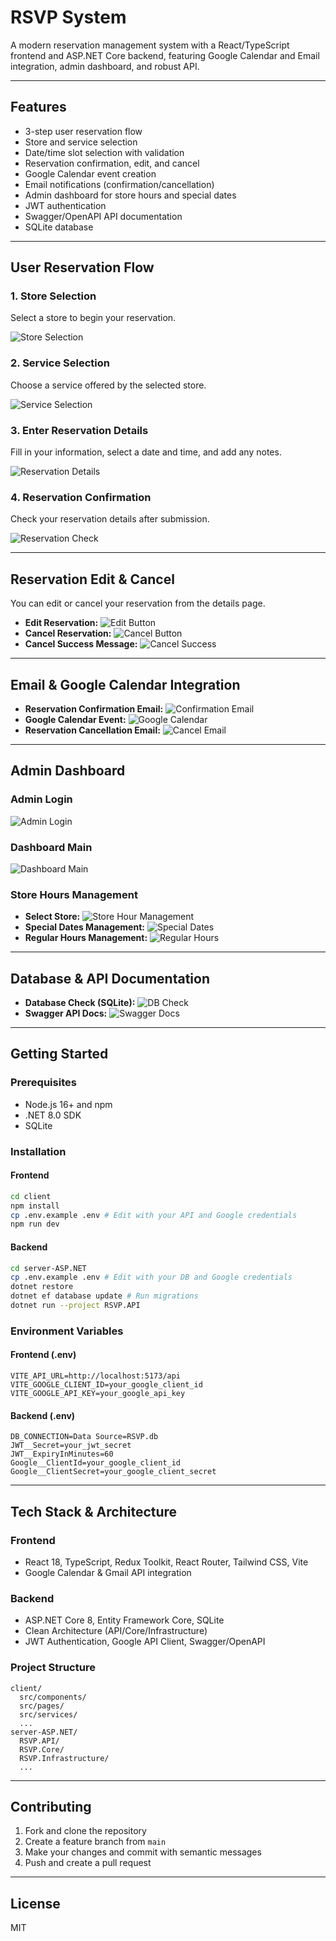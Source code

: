 # RSVP System

A modern reservation management system with a React/TypeScript frontend and ASP.NET Core backend, featuring Google Calendar and Email integration, admin dashboard, and robust API.

---

## Features
- 3-step user reservation flow
- Store and service selection
- Date/time slot selection with validation
- Reservation confirmation, edit, and cancel
- Google Calendar event creation
- Email notifications (confirmation/cancellation)
- Admin dashboard for store hours and special dates
- JWT authentication
- Swagger/OpenAPI API documentation
- SQLite database

---

## User Reservation Flow

### 1. Store Selection
Select a store to begin your reservation.

![Store Selection](./images/1-reservation_first.png)

### 2. Service Selection
Choose a service offered by the selected store.

![Service Selection](./images/2-service_select.png)

### 3. Enter Reservation Details
Fill in your information, select a date and time, and add any notes.

![Reservation Details](./images/3-reservation_detail.png)

### 4. Reservation Confirmation
Check your reservation details after submission.

![Reservation Check](./images/4-reservation_checkpage.png)

---

## Reservation Edit & Cancel
You can edit or cancel your reservation from the details page.

- **Edit Reservation:**
  ![Edit Button](./Images/5-reservation_checkpage_edit.png)
- **Cancel Reservation:**
  ![Cancel Button](./Images/6-reservation_checkpage_close.png)
- **Cancel Success Message:**
  ![Cancel Success](./Images/6.1-reservation-delete-status-message.png)

---

## Email & Google Calendar Integration
- **Reservation Confirmation Email:**
  ![Confirmation Email](./Images/7-reservation_email.png)
- **Google Calendar Event:**
  ![Google Calendar](./Images/8-reservation_google_calendar.png)
- **Reservation Cancellation Email:**
  ![Cancel Email](./Images/9-reservation_cancel_confirmation_email.png)

---

## Admin Dashboard

### Admin Login
![Admin Login](./Images/10-dashboard_admin_login_page.png)

### Dashboard Main
![Dashboard Main](./Images/11-dashboard_main_page.png)

### Store Hours Management
- **Select Store:**
  ![Store Hour Management](./Images/12-store_hour_management_page.png)
- **Special Dates Management:**
  ![Special Dates](./Images/13-store_date_is_from_store_hour_management_page.png)
- **Regular Hours Management:**
  ![Regular Hours](./Images/14-store_hour_is_from_store_hour_management_page.png)

---

## Database & API Documentation
- **Database Check (SQLite):**
  ![DB Check](./Images/15-db_check.png)
- **Swagger API Docs:**
  ![Swagger Docs](./Images/16-swagger_api_DOCS.png)

---

## Getting Started

### Prerequisites
- Node.js 16+ and npm
- .NET 8.0 SDK
- SQLite

### Installation

#### Frontend
```bash
cd client
npm install
cp .env.example .env # Edit with your API and Google credentials
npm run dev
```

#### Backend
```bash
cd server-ASP.NET
cp .env.example .env # Edit with your DB and Google credentials
dotnet restore
dotnet ef database update # Run migrations
dotnet run --project RSVP.API
```

### Environment Variables
#### Frontend (.env)
```
VITE_API_URL=http://localhost:5173/api
VITE_GOOGLE_CLIENT_ID=your_google_client_id
VITE_GOOGLE_API_KEY=your_google_api_key
```
#### Backend (.env)
```
DB_CONNECTION=Data Source=RSVP.db
JWT__Secret=your_jwt_secret
JWT__ExpiryInMinutes=60
Google__ClientId=your_google_client_id
Google__ClientSecret=your_google_client_secret
```

---

## Tech Stack & Architecture

### Frontend
- React 18, TypeScript, Redux Toolkit, React Router, Tailwind CSS, Vite
- Google Calendar & Gmail API integration

### Backend
- ASP.NET Core 8, Entity Framework Core, SQLite
- Clean Architecture (API/Core/Infrastructure)
- JWT Authentication, Google API Client, Swagger/OpenAPI

### Project Structure
```
client/
  src/components/
  src/pages/
  src/services/
  ...
server-ASP.NET/
  RSVP.API/
  RSVP.Core/
  RSVP.Infrastructure/
  ...
```

---

## Contributing
1. Fork and clone the repository
2. Create a feature branch from `main`
3. Make your changes and commit with semantic messages
4. Push and create a pull request

---

## License
MIT
